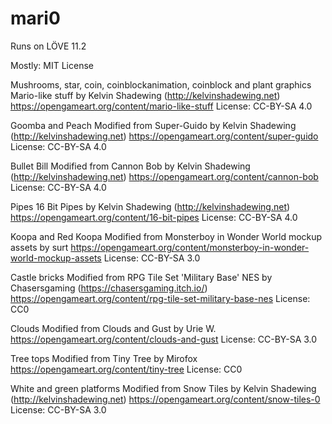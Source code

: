 # mari0
Runs on LÖVE 11.2

Mostly: MIT License

Mushrooms, star, coin, coinblockanimation, coinblock and plant graphics
Mario-like stuff by Kelvin Shadewing (http://kelvinshadewing.net)
https://opengameart.org/content/mario-like-stuff
License: CC-BY-SA 4.0

Goomba and Peach
Modified from Super-Guido by Kelvin Shadewing (http://kelvinshadewing.net)
https://opengameart.org/content/super-guido
License: CC-BY-SA 4.0

Bullet Bill
Modified from Cannon Bob by Kelvin Shadewing (http://kelvinshadewing.net)
https://opengameart.org/content/cannon-bob
License: CC-BY-SA 4.0

Pipes
16 Bit Pipes by Kelvin Shadewing (http://kelvinshadewing.net)
https://opengameart.org/content/16-bit-pipes
License: CC-BY-SA 4.0

Koopa and Red Koopa
Modified from Monsterboy in Wonder World mockup assets by surt
https://opengameart.org/content/monsterboy-in-wonder-world-mockup-assets
License: CC-BY-SA 3.0

Castle bricks
Modified from RPG Tile Set 'Military Base' NES by Chasersgaming (https://chasersgaming.itch.io/)
https://opengameart.org/content/rpg-tile-set-military-base-nes
License: CC0

Clouds
Modified from Clouds and Gust by Urie W.
https://opengameart.org/content/clouds-and-gust
License: CC-BY-SA 3.0

Tree tops
Modified from Tiny Tree by Mirofox
https://opengameart.org/content/tiny-tree
License: CC0

White and green platforms
Modified from Snow Tiles by Kelvin Shadewing (http://kelvinshadewing.net)
https://opengameart.org/content/snow-tiles-0
License: CC-BY-SA 3.0
